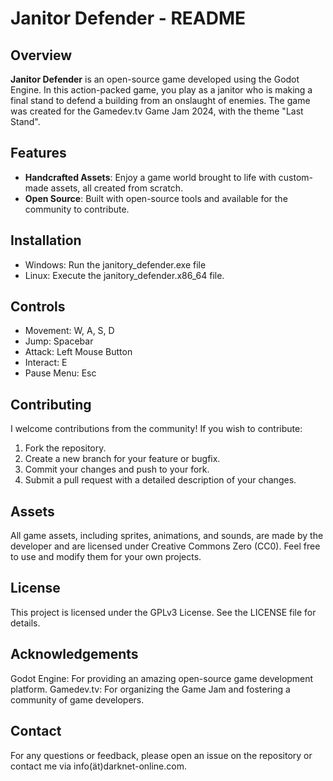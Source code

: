 # Janitor Defender - README

## Overview
**Janitor Defender** is an open-source game developed using the Godot Engine. In this action-packed game, you play as a janitor who is making a final stand to defend a building from an onslaught of enemies. The game was created for the Gamedev.tv Game Jam 2024, with the theme "Last Stand".

## Features
- **Handcrafted Assets**: Enjoy a game world brought to life with custom-made assets, all created from scratch.
- **Open Source**: Built with open-source tools and available for the community to contribute.

## Installation
- Windows: Run the janitory_defender.exe file
- Linux: Execute the janitory_defender.x86_64 file.

## Controls

- Movement: W, A, S, D
- Jump: Spacebar
- Attack: Left Mouse Button
- Interact: E
- Pause Menu: Esc

## Contributing

I welcome contributions from the community! If you wish to contribute:

1. Fork the repository.
2. Create a new branch for your feature or bugfix.
3. Commit your changes and push to your fork.
4. Submit a pull request with a detailed description of your changes.

## Assets

All game assets, including sprites, animations, and sounds, are made by the developer and are licensed under Creative Commons Zero (CC0). Feel free to use and modify them for your own projects.

## License

This project is licensed under the GPLv3 License. See the LICENSE file for details.

## Acknowledgements

Godot Engine: For providing an amazing open-source game development platform.
Gamedev.tv: For organizing the Game Jam and fostering a community of game developers.

## Contact

For any questions or feedback, please open an issue on the repository or contact me via info(ät)darknet-online.com.
